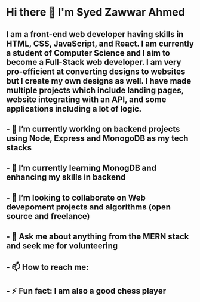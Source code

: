 # Hi there 👋 I'm Syed Zawwar Ahmed
## I am a front-end web developer having skills in HTML, CSS, JavaScript, and React. I am currently a student of Computer Science and I aim to become a Full-Stack web developer. I am very pro-efficient at converting designs to websites but I create my own designs as well. I have made multiple projects which include landing pages, website integrating with an API, and some applications including a lot of logic.

## - 🔭 I’m currently working on backend projects using Node, Express and MonogoDB as my tech stacks
## - 🌱 I’m currently learning MonogDB and enhancing my skills in backend 
## - 👯 I’m looking to collaborate on Web devepoment projects and algorithms (open source and freelance)
## - 💬 Ask me about anything from the MERN stack and seek me for volunteering
## - 📫 How to reach me: 
## - ⚡ Fun fact: I am also a good chess player
